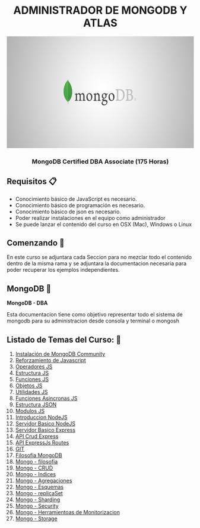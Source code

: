 <div align="center">
  <h1>ADMINISTRADOR DE MONGODB Y ATLAS</h1>
  <img src="./assets/mongodb-logo.jpg" alt="vue logo" height="300px">
  <h3 style="font-weight:bold;" >MongoDB Certified DBA Associate (175 Horas)</h3>
  <h5></h5>
</div>

## Requisitos :clipboard:

*   Conocimiento básico de JavaScript es necesario.
*   Conocimiento básico de programación es necesario.
*   Conocimiento básico de json es necesario.
*   Poder realizar instalaciones en el equipo como administrador
*   Se puede lanzar el contenido del curso en OSX (Mac), Windows o Linux


## Comenzando 🚀 

<p>En este curso se adjuntara cada Seccion para no mezclar todo el contenido dentro de la misma rama y se adjuntara la documentacion necesaria para poder recuperar los ejemplos independientes.</p>

## MongoDB :gem:
**MongoDB - DBA**
<p>Esta documentacion tiene como objetivo representar todo el sistema de mongodb para su administracion desde consola y terminal o mongosh</p>

## Listado de Temas del Curso: <a name="listado">💯</a>
01. [Instalación de MongoDB Community](./01-Instalacion_mongodb_community/readme.md)
2.  [Reforzamiento de Javascript](./02-Reforzamiento-Javascrpit/readme.md)
3.  [Operadores JS](./03-operadores-js/readme.md)
4.  [Estructura JS](./04-estructura-js/readme.md)
5.  [Funciones JS](./05-funciones-js/readme.md)
6.  [Objetos JS](./06-objetos-js/readme.md)
7.  [Utilidades JS](./07-utilidades-js/readme.md)
8.  [Funciones Asincronas JS](./08-asincronia-js/readme.md)
9.  [Estructura JSON](./09-uso-json/readme.md)
10. [Modulos JS](./10-modulos-js/readme.md)
11. [Introduccion NodeJS](./11-introduccion-nodejs/readme.md)
12. [Servidor Basico NodeJS](./12-servidor-basico-js/readme.md)
13. [Servidor Basico Express](./13-servidor-basico-nodejs/readme.md)
14. [API Crud Express](./14-api-crud-express/readme.md)
15. [API ExpressJs Routes](./15-api-crud-express-routes/readme.md)
16. [GIT](./16-git-github/readme.md)
17. [Filosofia MongoDB](./17-working-directory-git/readme.md)
18. [Mongo - filosofia](./18-mongo-filosofia/readme.md)
19. [Mongo - CRUD](./19-mongodb-crud/readme.md)
20. [Mongo - Indices](./20-mongodb-indices/readme.md)
21. [Mongo - Agregaciones](./21-mongodb-agregaviones/readme.md)
22. [Mongo - Esquemas](./22-mongodb-esquemas/readme.md)
23. [Mongo - replicaSet](./23-mongodb-replicaSet/readme.md)
24. [Mongo - Sharding](./24-mongodb-sharding/readme.md)
25. [Mongo - Security](./25-mongodb-security/readme.md)
26. [Mongo - Herramientoas de Monitorizacion](./26-mongodb-herramientas-monitorizacion/readme.md)
27. [Mongo - Storage](./27-mongodb-storage/readme.md)
